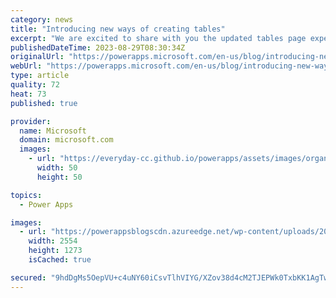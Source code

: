 ```yaml
---
category: news
title: "Introducing new ways of creating tables"
excerpt: "We are excited to share with you the updated tables page experience, which is now generally available for all makers. With the new tables page experience, you will be able to create tables with the versatile options we recently introduced to the new home page, including conversation-based table creation"
publishedDateTime: 2023-08-29T08:30:34Z
originalUrl: "https://powerapps.microsoft.com/en-us/blog/introducing-new-ways-of-creating-tables/"
webUrl: "https://powerapps.microsoft.com/en-us/blog/introducing-new-ways-of-creating-tables/"
type: article
quality: 72
heat: 73
published: true

provider:
  name: Microsoft
  domain: microsoft.com
  images:
    - url: "https://everyday-cc.github.io/powerapps/assets/images/organizations/microsoft.com-50x50.jpg"
      width: 50
      height: 50

topics:
  - Power Apps

images:
  - url: "https://powerappsblogscdn.azureedge.net/wp-content/uploads/2023/08/image-5.png"
    width: 2554
    height: 1273
    isCached: true

secured: "9hdDgMs5OepVU+c4uNY60iCsvTlhVIYG/XZov38d4cM2TJEPWk0TxbKK1AgTw8DKJtD/jD/YpxANif6dNE6Hsi695nPjczZG3QoD6J1RsMNCIdiGHh9WTKhwRkFhZT68hjb7JTKPSic6peXB9R6uOO6te913Ih8dDswFpfh36g7jG/MzuDLg5Sl8rnqMCvVh4Oy+NF6aWwCKkY6OPIbCZ3bJK6jv7nzEaXNNIuCiona5Tlk9ZVZooSCdmFlU0nIZLmWQDX6S07T/l89je5gfef/frOOPc755vBDltYjvdFNbbvn4b6UScBU2I6twT/VmD1WdrOW+sc7PLptB2wCjsnoH90RkaUTXHui9m3i1DYg=;ynEcTgQjax3yCy6y+POQUw=="
---
```


